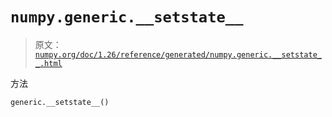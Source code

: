 # `numpy.generic.__setstate__`

> 原文：[`numpy.org/doc/1.26/reference/generated/numpy.generic.__setstate__.html`](https://numpy.org/doc/1.26/reference/generated/numpy.generic.__setstate__.html)

方法

```py
generic.__setstate__()
```
